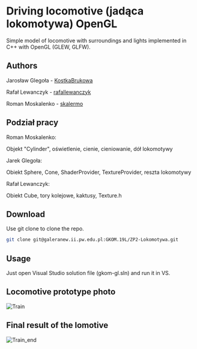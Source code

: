 ﻿# Driving locomotive (jadąca lokomotywa) OpenGL

Simple model of locomotive with surroundings and lights implemented in C++ with OpenGL (GLEW, GLFW).

## Authors

Jarosław Glegoła - [KostkaBrukowa](https://github.com/KostkaBrukowa)

Rafał Lewanczyk - [rafallewanczyk](https://github.com/rafallewanczyk)

Roman Moskalenko - [skalermo](https://github.com/skalermo)

## Podział pracy

Roman Moskalenko:

Objekt "Cylinder", oświetlenie, cienie, cieniowanie, dół lokomotywy


Jarek Glegoła:

Obiekt Sphere, Cone, ShaderProvider, TextureProvider, reszta lokomotywy


Rafał Lewanczyk:

Obiekt Cube, tory kolejowe, kaktusy, Texture.h


## Download

Use git clone to clone the repo.

```bash
git clone git@galeranew.ii.pw.edu.pl:GKOM.19L/ZP2-Lokomotywa.git
```

## Usage

Just open Visual Studio solution file (gkom-gl.sln) and run it in VS.

## Locomotive prototype photo

![Train](Train_photo_prototype_compressed.jpg)

## Final result of the lomotive
![Train_end](end_result.jpg)
